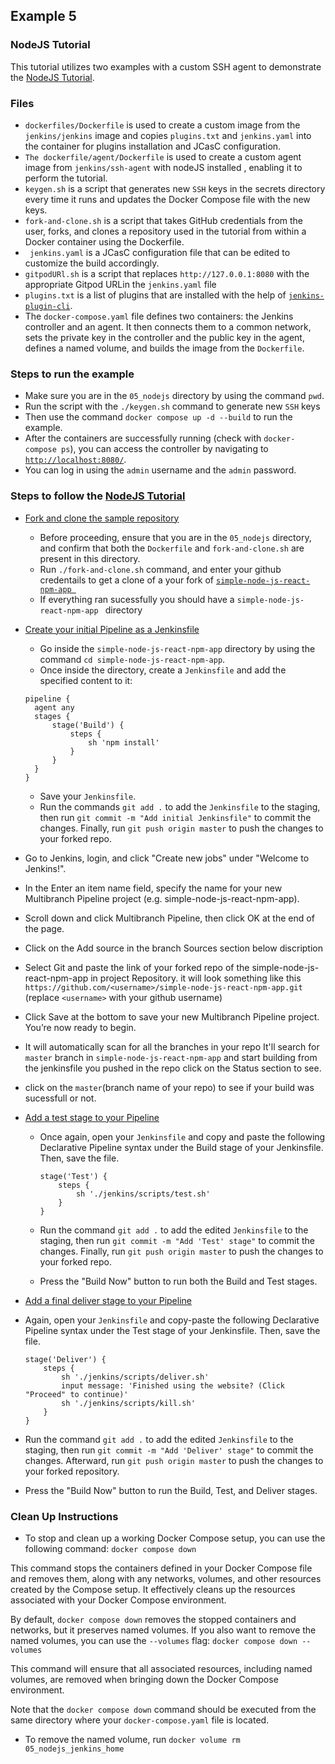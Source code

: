 ## Example 5
###  NodeJS Tutorial
This tutorial utilizes two examples with a custom SSH agent to demonstrate the [NodeJS Tutorial](https://www.jenkins.io/doc/tutorials/simple-node-js-react-npm-app/).

### Files 

* `dockerfiles/Dockerfile` is used to create a custom image from the `jenkins/jenkins` image and copies `plugins.txt` and `jenkins.yaml` into the container for plugins installation and JCasC configuration.
* `The dockerfile/agent/Dockerfile` is used to create a custom agent image from `jenkins/ssh-agent` with nodeJS installed , enabling it to perform the tutorial.
* `keygen.sh` is a script that generates new `SSH` keys in the secrets directory every time it runs and updates the Docker Compose file with the new keys.
* `fork-and-clone.sh` is a script that takes GitHub credentials from the user, forks, and clones a repository used in the tutorial from within a Docker container using the Dockerfile.
* ` jenkins.yaml` is a JCasC configuration file that can be edited to customize the build accordingly.
* `gitpodURl.sh` is a script that replaces `http://127.0.0.1:8080` with the appropriate Gitpod URLin the `jenkins.yaml` file
* `plugins.txt` is a list of plugins that are installed with the help of [`jenkins-plugin-cli`](https://www.jenkins.io/doc/book/managing/plugins/#install-with-cli).
* The `docker-compose.yaml` file defines two containers: the Jenkins controller and an agent. It then connects them to a common network, sets the private key in the controller and the public key in the agent, defines a named volume, and builds the image from the `Dockerfile`.

### Steps to run the example 

* Make sure you are in the `05_nodejs` directory by using the command `pwd`. 
* Run the script with the `./keygen.sh` command to generate new `SSH` keys 
* Then use the command `docker compose up -d --build` to run the example.
* After the containers are successfully running (check with `docker-compose ps`), you can access the controller by navigating to [`http://localhost:8080/`](http://localhost:8080/).
* You can log in using the `admin` username and the `admin` password.

### Steps to follow the [NodeJS Tutorial](https://www.jenkins.io/doc/tutorials/build-a-node-js-and-react-app-with-npm)
- [Fork and clone the sample repository](https://www.jenkins.io/doc/tutorials/build-a-node-js-and-react-app-with-npm/#fork-and-clone-the-sample-repository-on-github)
  - Before proceeding, ensure that you are in the `05_nodejs` directory, and confirm that both the `Dockerfile` and `fork-and-clone.sh` are present in this directory.
  - Run `./fork-and-clone.sh` command, and enter your github credentails to get a clone of a your fork of [`simple-node-js-react-npm-app `](https://github.com/jenkins-docs/simple-node-js-react-npm-app )  
  - If everything ran sucessfully you should have a `simple-node-js-react-npm-app ` directory 
- [Create your initial Pipeline as a Jenkinsfile](https://www.jenkins.io/doc/tutorials/build-a-node-js-and-react-app-with-npm/#create-your-pipeline-project-in-jenkins)
  - Go inside the `simple-node-js-react-npm-app` directory by using the command `cd simple-node-js-react-npm-app`.
  - Once inside the directory, create a `Jenkinsfile` and add the specified content to it:
  ```
  pipeline {
    agent any
    stages {
        stage('Build') {
            steps {
                sh 'npm install'
            }
        }
    }
  }
  
  ```
  - Save your `Jenkinsfile`.
  - Run the commands `git add .` to add the `Jenkinsfile` to the staging, then run `git commit -m "Add initial Jenkinsfile"` to commit the changes. Finally, run `git push origin master` to push the changes to your forked repo.
 - Go to Jenkins, login, and click "Create new jobs" under "Welcome to Jenkins!".
  - In the Enter an item name field, specify the name for your new Multibranch Pipeline project (e.g. simple-node-js-react-npm-app).
  - Scroll down and click Multibranch Pipeline, then click OK at the end of the page.
  - Click on the Add source in the branch Sources section below discription 
  - Select Git and paste the link of your forked repo of the simple-node-js-react-npm-app in project Repository. it will look something like this `https://github.com/<username>/simple-node-js-react-npm-app.git` (replace `<username>` with your github username)
  - Click Save at the bottom to save your new Multibranch Pipeline project. You’re now ready to begin.
  - It will automatically scan for all the branches in your repo It'll search for `master` branch in `simple-node-js-react-npm-app` and start building from the jenkinsfile you pushed in the repo click on the Status section to see.
  - click on the `master`(branch name of your repo) to see if your build was sucessfull or not.
- [Add a test stage to your Pipeline](https://www.jenkins.io/doc/tutorials/build-a-node-js-and-react-app-with-npm/#add-a-test-stage-to-your-pipeline)
  - Once again, open your `Jenkinsfile` and copy and paste the following Declarative Pipeline syntax under the Build stage of your Jenkinsfile. Then, save the file.

        stage('Test') {
            steps {
                sh './jenkins/scripts/test.sh'
            }
        }
  - Run the command `git add .` to add the edited `Jenkinsfile` to the staging, then run `git commit -m "Add 'Test' stage"` to commit the changes. Finally, run `git push origin master` to push the changes to your forked repo.
  - Press the "Build Now" button to run both the Build and Test stages.
 - [Add a final deliver stage to your Pipeline](https://www.jenkins.io/doc/tutorials/build-a-node-js-and-react-app-with-npm/#add-a-final-deliver-stage-to-your-pipeline)
  - Again, open your `Jenkinsfile` and copy-paste the following Declarative Pipeline syntax under the Test stage of your Jenkinsfile. Then, save the file.

        stage('Deliver') { 
            steps {
                sh './jenkins/scripts/deliver.sh' 
                input message: 'Finished using the website? (Click "Proceed" to continue)' 
                sh './jenkins/scripts/kill.sh' 
            }
        }
  - Run the command `git add .` to add the edited `Jenkinsfile` to the staging, then run `git commit -m "Add 'Deliver' stage"` to commit the changes. Afterward, run `git push origin master` to push the changes to your forked repository.
  - Press the "Build Now" button to run the Build, Test, and Deliver stages.
### Clean Up Instructions 
* To stop and clean up a working Docker Compose setup, you can use the following command:
`docker compose down` 

This command stops the containers defined in your Docker Compose file and removes them, along with any networks, volumes, and other resources created by the Compose setup.
It effectively cleans up the resources associated with your Docker Compose environment.

By default, `docker compose down` removes the stopped containers and networks, but it preserves named volumes.
If you also want to remove the named volumes, you can use the `--volumes` flag:
`docker compose down --volumes` 

This command will ensure that all associated resources, including named volumes, are removed when bringing down the Docker Compose environment.

Note that the `docker compose down` command should be executed from the same directory where your `docker-compose.yaml` file is located.
* To remove the named volume, run `docker volume rm 05_nodejs_jenkins_home` 